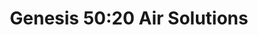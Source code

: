 ---
title: "Genesis 50:20 Air Solutions"
url: /jarrell/genesis-50-20-air-solutions/
shop: Allgemein
---